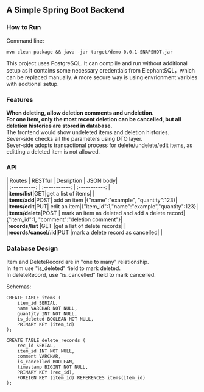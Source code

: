 ## A Simple Spring Boot Backend ##
### How to Run ####
 Command line:    

```mvn clean package && java -jar target/demo-0.0.1-SNAPSHOT.jar``` 
 
This project uses PostgreSQL. It can complile and run without additional setup as it contains some necessary credentials from ElephantSQL，which can be replaced manually. A more secure way is using envrionment varibles with addtional setup.
### Features ###
**When deleting, allow deletion comments and undeletion.**   
**For one item, only the most recent deletion can be cancelled, but all deletion histories are stored in database.**  
The frontend would show undeleted items and deletion histories.  
Sever-side checks all the parameters using DTO layer.  
Sever-side adopts transactional process for delete/undelete/edit items, as editting a deleted item is not allowed.   

### API ###

| Routes        | RESTful     | Desription | JSON body|    
| :----------: | :-----------:  | :-----------: |    
|**items/list**|GET|get a list of items|  |      
|**items/add**|POST| add an item |{"name":"example", "quantity":123}|    
|**items/edit**|PUT| edit an item|{"item_id":1,"name":"example","quantity":123}|     
|**items/delete**|POST | mark an item as deleted and add a delete record|{"item_id":1, "comment":"deletion comment"}|  
|**records/list** |GET |get a list of delete records|  |  
|**records/cancel/:id**|PUT  |mark a delete record as cancelled|  |    
  


### Database Design ###
Item and DeleteRecord are in "one to many" relationship.  
In item use "is\_deleted" field to mark deleted.   
In deleteRecord, use "is\_cancelled" field to mark cancelled.  

Schemas:  
```
CREATE TABLE items (  
    item_id SERIAL,  
    name VARCHAR NOT NULL,
    quantity INT NOT NULL,
    is_deleted BOOLEAN NOT NULL,
    PRIMARY KEY (item_id)
);
```  
```  
CREATE TABLE delete_records (
    rec_id SERIAL,
    item_id INT NOT NULL,
    comment VARCHAR,
    is_cancelled BOOLEAN,
    timestamp BIGINT NOT NULL,
    PRIMARY KEY (rec_id),
    FOREIGN KEY (item_id) REFERENCES items(item_id)
);
```